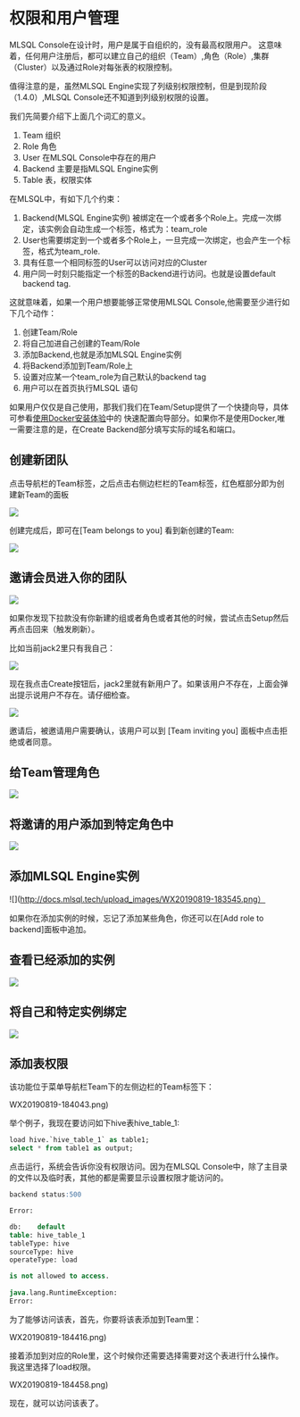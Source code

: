 # 权限和用户管理

MLSQL Console在设计时，用户是属于自组织的，没有最高权限用户。
这意味着，任何用户注册后，都可以建立自己的组织（Team）,角色（Role）,集群（Cluster）以及通过Role对每张表的权限控制。

值得注意的是，虽然MLSQL Engine实现了列级别权限控制，但是到现阶段（1.4.0）,MLSQL Console还不知道到列级别权限的设置。

我们先简要介绍下上面几个词汇的意义。

1. Team     组织
2. Role     角色
3. User     在MLSQL Console中存在的用户
4. Backend  主要是指MLSQL Engine实例
5. Table    表，权限实体

在MLSQL中，有如下几个约束：

1. Backend(MLSQL Engine实例) 被绑定在一个或者多个Role上。完成一次绑定，该实例会自动生成一个标签，格式为：team_role
2. User也需要绑定到一个或者多个Role上，一旦完成一次绑定，也会产生一个标签，格式为team_role.
3. 具有任意一个相同标签的User可以访问对应的Cluster
4. 用户同一时刻只能指定一个标签的Backend进行访问。也就是设置default backend tag.

这就意味着，如果一个用户想要能够正常使用MLSQL Console,他需要至少进行如下几个动作：

1. 创建Team/Role
2. 将自己加进自己创建的Team/Role
3. 添加Backend,也就是添加MLSQL Engine实例
4. 将Backend添加到Team/Role上
5. 设置对应某一个team_role为自己默认的backend tag
6. 用户可以在首页执行MLSQL 语句

  
如果用户仅仅是自己使用，那我们我们在Team/Setup提供了一个快捷向导，具体可参看[使用Docker安装体验](http://docs.mlsql.tech/zh/installation/docker.html)中的
快速配置向导部分。如果你不是使用Docker,唯一需要注意的是，在Create Backend部分填写实际的域名和端口。


## 创建新团队

点击导航栏的Team标签，之后点击右侧边栏栏的Team标签，红色框部分即为创建新Team的面板

![](http://docs.mlsql.tech/upload_images/WX20190819-182306.png)


创建完成后，即可在[Team belongs to you] 看到新创建的Team:


![](http://docs.mlsql.tech/upload_images/WX20190819-182602.png)

## 邀请会员进入你的团队

![](http://docs.mlsql.tech/upload_images/WX20190819-182747.png)

如果你发现下拉款没有你新建的组或者角色或者其他的时候，尝试点击Setup然后再点击回来（触发刷新）。

比如当前jack2里只有我自己：

![](http://docs.mlsql.tech/upload_images/WX20190819-182959.png)

现在我点击Create按钮后，jack2里就有新用户了。如果该用户不存在，上面会弹出提示说用户不存在。请仔细检查。

![](http://docs.mlsql.tech/upload_images/WX20190819-183109.png)

邀请后，被邀请用户需要确认，该用户可以到 [Team inviting you] 面板中点击拒绝或者同意。

## 给Team管理角色

![](http://docs.mlsql.tech/upload_images/WX20190819-183340.png)

## 将邀请的用户添加到特定角色中
  
![](http://docs.mlsql.tech/upload_images/WX20190819-183340.png)

## 添加MLSQL Engine实例

![](http://docs.mlsql.tech/upload_images/WX20190819-183545.png）

如果你在添加实例的时候，忘记了添加某些角色，你还可以在[Add role to backend]面板中追加。


## 查看已经添加的实例

![](http://docs.mlsql.tech/upload_images/WX20190819-183658.png)

## 将自己和特定实例绑定


![](http://docs.mlsql.tech/upload_images/WX20190819-183826.png)

## 添加表权限

该功能位于菜单导航栏Team下的左侧边栏的Team标签下：

WX20190819-184043.png)

举个例子，我现在要访问如下hive表hive_table_1:

```sql
load hive.`hive_table_1` as table1;
select * from table1 as output;
```
点击运行，系统会告诉你没有权限访问。因为在MLSQL Console中，除了主目录的文件以及临时表，其他的都是需要显示设置权限才能访问的。

```sql
backend status:500

Error:

db:    default
table: hive_table_1
tableType: hive
sourceType: hive
operateType: load

is not allowed to access.
           
java.lang.RuntimeException: 
Error:
```

为了能够访问该表，首先，你要将该表添加到Team里：

WX20190819-184416.png)

接着添加到对应的Role里，这个时候你还需要选择需要对这个表进行什么操作。我这里选择了load权限。

WX20190819-184458.png)

现在，就可以访问该表了。


